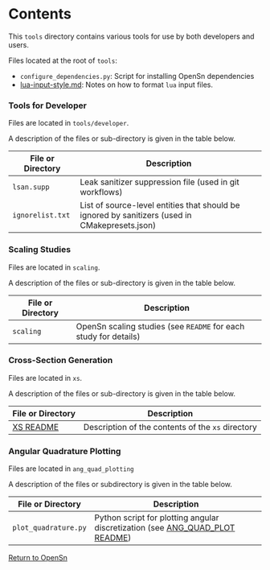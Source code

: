 # Contents 

This `tools` directory contains various tools for use by both developers and users.

Files located at the root of `tools`:
- `configure_dependencies.py`: Script for installing OpenSn dependencies
- [lua-input-style.md](./lua-input-style.md): Notes on how to format `lua` input files. 

### Tools for Developer

Files are located in `tools/developer`.

A description of the files or sub-directory is given in the table below.

| File or Directory  | Description                                                                                    |
|--------------------|------------------------------------------------------------------------------------------------|
| `lsan.supp`        | Leak sanitizer suppression file (used in git workflows)                                        |
| `ignorelist.txt`   | List of source-level entities that should be ignored by sanitizers (used in CMakepresets.json) |

### Scaling Studies

Files are located in `scaling`.

A description of the files or sub-directory is given in the table below.

| File or Directory | Description |
|-------------------| ----------- |
|  `scaling`        | OpenSn scaling studies (see `README` for each study for details) |

### Cross-Section Generation

Files are located in `xs`.

A description of the files or sub-directory is given in the table below.

| File or Directory | Description |
| ----------------- | ----------- |
| [XS README](./xs/MGXS_README.md) | Description of the contents of the `xs` directory |

### Angular Quadrature Plotting

Files are located in `ang_quad_plotting`

A description of the files or subdirectory is given in the table below.

| File or Directory | Description |
| ----------------- | ----------- |
| `plot_quadrature.py` | Python script for plotting angular discretization (see [ANG_QUAD_PLOT README](./ang_quad_plotting/ANG_QUAD_PLOTTING_README.md)) | 

[Return to OpenSn](../README.md)
